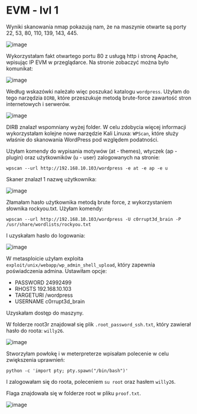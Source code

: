 # EVM - lvl 1
 Wyniki skanowania nmap pokazują nam, że na maszynie otwarte są porty 22, 53, 80, 110, 139, 143, 445.
 
 ![image](https://github.com/wcyb19z-lab/wcyb19z-projekt-ahermani/blob/screenshots/Zadanie%202/EVM/nmap.png)
 
 Wykorzystałam fakt otwartego portu 80 z usługą http i stronę Apache, wpisując IP EVM w przeglądarce. Na stronie zobaczyć można było komunikat:
 
 ![image](https://github.com/wcyb19z-lab/wcyb19z-projekt-ahermani/blob/screenshots/Zadanie%202/EVM/apache.png)
 
 Według wskazówki należało więc poszukać katalogu `wordpress`. Użyłam do tego narzędzia `DIRB`, które przeszukuje metodą brute-force zawartość stron internetowych i serwerów.
 
 ![image](https://github.com/wcyb19z-lab/wcyb19z-projekt-ahermani/blob/screenshots/Zadanie%202/EVM/dirb.png)
 
DIRB znalazł wspomniany wyżej folder. W celu zdobycia więcej informacji wykorzystałam kolejne nowe narzędzie Kali Linuxa: `WPScan`, które służy właśnie do skanowania WordPress pod względem podatności.

Użyłam komendy do wypisania motywów (at - themes), wtyczek (ap - plugin) oraz użytkowników (u - user) zalogowanych na stronie:
```
wpscan --url http://192.168.10.103/wordpress -e at -e ap -e u 
```

Skaner znalazł 1 nazwę użytkownika:

![image](https://github.com/wcyb19z-lab/wcyb19z-projekt-ahermani/blob/screenshots/Zadanie%202/EVM/wpscan_user.png)

Złamałam hasło użytkownika metodą brute force, z wykorzystaniem słownika rockyou.txt. Użyłam komendy: 
```
wpscan --url http://192.168.10.103/wordpress -U c0rrupt3d_brain -P /usr/share/wordlists/rockyou.txt
```
I uzyskałam hasło do logowania: 

![image](https://github.com/wcyb19z-lab/wcyb19z-projekt-ahermani/blob/screenshots/Zadanie%202/EVM/wpscan_password.png)

W metasploicie użyłam exploita `exploit/unix/webapp/wp_admin_shell_upload`, który zapewnia poświadczenia admina. Ustawiłam opcje:
* PASSWORD 24992499
* RHOSTS 192.168.10.103
* TARGETURI /wordpress
* USERNAME c0rrupt3d_brain

Uzyskałam dostęp do maszyny.

W folderze root3r znajdował się plik `.root_password_ssh.txt`, który zawierał hasło do roota: `willy26`.

![image]()

Stworzyłam powłokę i w meterpreterze wpisałam polecenie w celu zwiększenia uprawnień:
```
python -c 'import pty; pty.spawn("/bin/bash")'
```
I zalogowałam się do roota, poleceniem `su root` oraz hasłem `willy26`.

Flaga znajdowała się w folderze root w pliku `proof.txt`.

![image](https://github.com/wcyb19z-lab/wcyb19z-projekt-ahermani/blob/screenshots/Zadanie%202/EVM/flag.png)
